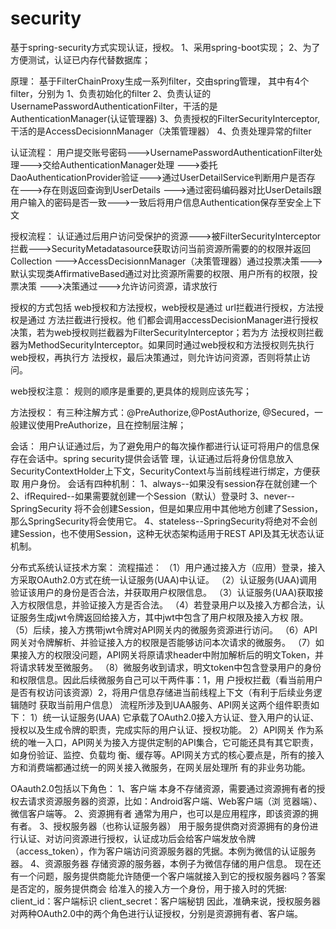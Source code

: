 # security
基于spring-security方式实现认证，授权。
1、采用spring-boot实现；
2、为了方便测试，认证已内存代替数据库；


原理：
基于FilterChainProxy生成一系列filter，交由spring管理，
其中有4个filter，分别为
1、负责初始化的filter
2、负责认证的UsernamePasswordAuthenticationFilter，干活的是AuthenticationManager(认证管理器)
3、负责授权的FilterSecurityInterceptor,干活的是AccessDecisionnManager（决策管理器）
4、负责处理异常的filter


认证流程：
用户提交账号密码--->UsernamePasswordAuthenticationFilter处理--->交给AuthenticationManager处理
--->委托DaoAuthenticationProvider验证--->通过UserDetailService判断用户是否存在--->存在则返回查询到UserDetails
--->通过密码编码器对比UserDetails跟用户输入的密码是否一致--->一致后将用户信息Authentication保存至安全上下文

授权流程：
认证通过后用户访问受保护的资源--->被FilterSecurityInterceptor拦截--->SecurityMetadatasource获取访问当前资源所需要的的权限并返回Collection
--->AccessDecisionnManager（决策管理器）通过投票决策--->默认实现类AffirmativeBased通过对比资源所需要的权限、用户所有的权限，投票决策
--->决策通过--->允许访问资源，请求放行

授权的方式包括 web授权和方法授权，web授权是通过 url拦截进行授权，方法授权是通过 方法拦截进行授权。他
们都会调用accessDecisionManager进行授权决策，若为web授权则拦截器为FilterSecurityInterceptor；若为方
法授权则拦截器为MethodSecurityInterceptor。如果同时通过web授权和方法授权则先执行web授权，再执行方
法授权，最后决策通过，则允许访问资源，否则将禁止访问。

web授权注意：
规则的顺序是重要的,更具体的规则应该先写；

方法授权：
有三种注解方式：@PreAuthorize,@PostAuthorize, @Secured，一般建议使用PreAuthorize，且在控制层注解；



会话：
用户认证通过后，为了避免用户的每次操作都进行认证可将用户的信息保存在会话中。spring security提供会话管
理，认证通过后将身份信息放入SecurityContextHolder上下文，SecurityContext与当前线程进行绑定，方便获取
用户身份。
会话有四种机制：
1、always--如果没有session存在就创建一个
2、ifRequired--如果需要就创建一个Session（默认）登录时
3、never--SpringSecurity 将不会创建Session，但是如果应用中其他地方创建了Session，那么SpringSecurity将会使用它。
4、stateless--SpringSecurity将绝对不会创建Session，也不使用Session，这种无状态架构适用于REST API及其无状态认证机制。


分布式系统认证技术方案：
流程描述：
（1）用户通过接入方（应用）登录，接入方采取OAuth2.0方式在统一认证服务(UAA)中认证。
（2）认证服务(UAA)调用验证该用户的身份是否合法，并获取用户权限信息。
（3）认证服务(UAA)获取接入方权限信息，并验证接入方是否合法。
（4）若登录用户以及接入方都合法，认证服务生成jwt令牌返回给接入方，其中jwt中包含了用户权限及接入方权
限。
（5）后续，接入方携带jwt令牌对API网关内的微服务资源进行访问。
（6）API网关对令牌解析、并验证接入方的权限是否能够访问本次请求的微服务。
（7）如果接入方的权限没问题，API网关将原请求header中附加解析后的明文Token，并将请求转发至微服务。
（8）微服务收到请求，明文token中包含登录用户的身份和权限信息。因此后续微服务自己可以干两件事：1，用
户授权拦截（看当前用户是否有权访问该资源）2，将用户信息存储进当前线程上下文（有利于后续业务逻辑随时
获取当前用户信息）
流程所涉及到UAA服务、API网关这两个组件职责如下：
1）统一认证服务(UAA)
它承载了OAuth2.0接入方认证、登入用户的认证、授权以及生成令牌的职责，完成实际的用户认证、授权功能。
2）API网关
作为系统的唯一入口，API网关为接入方提供定制的API集合，它可能还具有其它职责，如身份验证、监控、负载均
衡、缓存等。API网关方式的核心要点是，所有的接入方和消费端都通过统一的网关接入微服务，在网关层处理所
有的非业务功能。

OAauth2.0包括以下角色：
1、客户端
本身不存储资源，需要通过资源拥有者的授权去请求资源服务器的资源，比如：Android客户端、Web客户端（浏
览器端）、微信客户端等。
2、资源拥有者
通常为用户，也可以是应用程序，即该资源的拥有者。
3、授权服务器（也称认证服务器）
用于服务提供商对资源拥有的身份进行认证、对访问资源进行授权，认证成功后会给客户端发放令牌
（access_token），作为客户端访问资源服务器的凭据。本例为微信的认证服务器。
4、资源服务器
存储资源的服务器，本例子为微信存储的用户信息。
现在还有一个问题，服务提供商能允许随便一个客户端就接入到它的授权服务器吗？答案是否定的，服务提供商会
给准入的接入方一个身份，用于接入时的凭据:
client_id：客户端标识 client_secret：客户端秘钥
因此，准确来说，授权服务器对两种OAuth2.0中的两个角色进行认证授权，分别是资源拥有者、客户端。